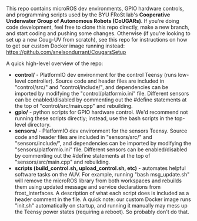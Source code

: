 This repo contains microROS dev environments, GPIO hardware controls, and programming scripts used by the BYU FRoSt lab's **Cooperative Underwater Group of Autonomous Robots (CoUGARs)**. 
If you're doing code development, feel free to clone this repo directly, make a new branch, and start coding and pushing some changes.
Otherwise (if you're looking to set up a new Coug-UV from scratch), see this repo for instructions on how to get our custom Docker image running instead: https://github.com/snelsondurrant/CougarsSetup

A quick high-level overview of the repo:
- **control/** - PlatformIO dev environment for the control Teensy (runs low-level controller).
Source code and header files are included in "control/src/" and "control/include/", and dependencies can be imported by modifying the "control/platformio.ini" file.
Different sensors can be enabled/disabled by commenting out the #define statements at the top of "control/src/main.cpp" and rebuilding.
- **gpio/** - python scripts for GPIO hardware control.
We'd recommend not running these scripts directly; instead, use the bash scripts in the top-level directory.
- **sensors/** - PlatformIO dev environment for the sensors Teensy.
Source code and header files are included in "sensors/src/" and "sensors/include/", and dependencies can be imported by modifying the "sensors/platformio.ini" file.
Different sensors can be enabled/disabled by commenting out the #define statements at the top of "sensors/src/main.cpp" and rebuilding.
- **scripts (build_control.sh, upload_control.sh, etc)** - automates helpful software tasks on the AUV.
For example, running "bash msg_update.sh" will remove the microROS library from both workspaces and rebuilds them using updated message and service declarations from frost_interfaces.
A description of what each script does is included as a header comment in the file.
A quick note: our custom Docker image runs "init.sh" automatically on startup, and running it manually may mess up the Teensy power states (requiring a reboot).
So probably don't do that.
